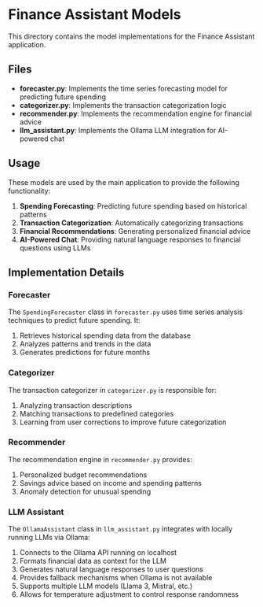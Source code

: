 # Finance Assistant Models

This directory contains the model implementations for the Finance Assistant application.

## Files

- **forecaster.py**: Implements the time series forecasting model for predicting future spending
- **categorizer.py**: Implements the transaction categorization logic
- **recommender.py**: Implements the recommendation engine for financial advice
- **llm_assistant.py**: Implements the Ollama LLM integration for AI-powered chat

## Usage

These models are used by the main application to provide the following functionality:

1. **Spending Forecasting**: Predicting future spending based on historical patterns
2. **Transaction Categorization**: Automatically categorizing transactions
3. **Financial Recommendations**: Generating personalized financial advice
4. **AI-Powered Chat**: Providing natural language responses to financial questions using LLMs

## Implementation Details

### Forecaster

The `SpendingForecaster` class in `forecaster.py` uses time series analysis techniques to predict future spending. It:

1. Retrieves historical spending data from the database
2. Analyzes patterns and trends in the data
3. Generates predictions for future months

### Categorizer

The transaction categorizer in `categorizer.py` is responsible for:

1. Analyzing transaction descriptions
2. Matching transactions to predefined categories
3. Learning from user corrections to improve future categorization

### Recommender

The recommendation engine in `recommender.py` provides:

1. Personalized budget recommendations
2. Savings advice based on income and spending patterns
3. Anomaly detection for unusual spending

### LLM Assistant

The `OllamaAssistant` class in `llm_assistant.py` integrates with locally running LLMs via Ollama:

1. Connects to the Ollama API running on localhost
2. Formats financial data as context for the LLM
3. Generates natural language responses to user questions
4. Provides fallback mechanisms when Ollama is not available
5. Supports multiple LLM models (Llama 3, Mistral, etc.)
6. Allows for temperature adjustment to control response randomness

